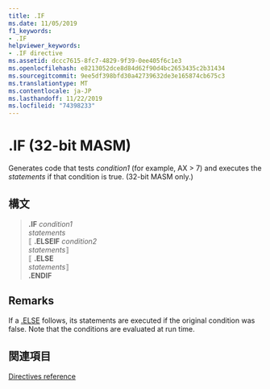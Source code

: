 ```yaml
---
title: .IF
ms.date: 11/05/2019
f1_keywords:
- .IF
helpviewer_keywords:
- .IF directive
ms.assetid: dccc7615-8fc7-4829-9f39-0ee405f6c1e3
ms.openlocfilehash: e8213052dce8d84d62f90d4bc2653435c2b31434
ms.sourcegitcommit: 9ee5df398bfd30a42739632de3e165874cb675c3
ms.translationtype: MT
ms.contentlocale: ja-JP
ms.lasthandoff: 11/22/2019
ms.locfileid: "74398233"
---
```

# <a name="if-32-bit-masm"></a>.IF (32-bit MASM)

Generates code that tests *condition1* (for example, AX > 7) and executes the *statements* if that condition is true. (32-bit MASM only.)

## <a name="syntax"></a>構文

> **.IF** *condition1*\
> *statements*\
> ⟦ **.ELSEIF** *condition2*\
> *statements*⟧\
> ⟦ **.ELSE**\
> *statements*⟧\
> **.ENDIF**

## <a name="remarks"></a>Remarks

If a [.ELSE](../../assembler/masm/dot-else.md) follows, its statements are executed if the original condition was false. Note that the conditions are evaluated at run time.

## <a name="see-also"></a>関連項目

[Directives reference](directives-reference.md)
